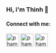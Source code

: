 ### Hi, i'm Thinh 👋

<h4 align="left">Connect with me:</h4>

<a href="https://twitter.com/thinh7174" target="blank"><img align="center" src="https://img.icons8.com/doodle/480/000000/twitter-circled.png" alt="phamthinh" height="35" width="35" /></a>
<a href="https://www.linkedin.com/in/phamthinh127" target="blank"><img align="center" src="https://img.icons8.com/doodle/480/000000/linkedin-circled.png" alt="phamthinh" height="35" width="35" /></a>
<a href="https://www.facebook.com/thinhit127" target="blank"><img align="center" src="https://img.icons8.com/doodle/480/000000/facebook-new.png" alt="phamthinh" height="35" width="35" /></a>

